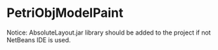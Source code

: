 # PetriObjModelPaint
Notice: AbsoluteLayout.jar library should be added to the project if not NetBeans IDE is used. 
